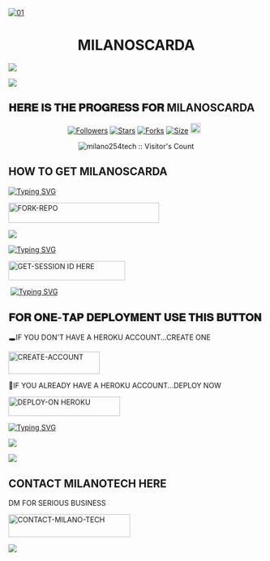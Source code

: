 

<a href="https://files.catbox.moe/c6td60.jpg"><img src="https://files.catbox.moe/92jgih.jpg" alt="01" border="0" /></a>                     
    <h1 align="center">MILANOSCARDA</h1>
  </a>


<a><img src='https://files.catbox.moe/v0c0t4.jpg'/></a>


<a><img src='https://files.catbox.moe/92jgih.jpg'/></a>

## 𝐇𝐄𝐑𝐄 𝐈𝐒 𝐓𝐇𝐄 𝐏𝐑𝐎𝐆𝐑𝐄𝐒𝐒 𝐅𝐎𝐑  MILANOSCARDA 


<p align="center">
<a href="https://github.com/Milanoscarda2/Milano"><img title="Followers" src="https://img.shields.io/github/followers/milano-tech?color=blue&style=flat-square"></a>
<a href="https://github.com/Milanoscarda2/Milano"><img title="Stars" src="https://github.com/Milanoscarda2/Milanocolor=blue&style=flat-square"></a>
<a href="https://github.com/milanoscarda/milano/network/members"><img title="Forks" src="https://img.shields.io/github/forks/carl24tech/milanoscarda?color=yellow&style=flat-square"></a>
<a href="https://github.com/Milanoscarda2/Milano"><img title="Size"src="https://files.catbox.moe/v0c0t4.jpg/repo-size/carl24tech/milanoscarda?style=flat-square&color=pink"></a>
<a https://github.com/Milanoscarda2/Milano/graphs/commit-activity"><img height="20" src="https://files.catbox.moe/v0c0t4.jpg/Maintained%3F-yes-green.svg"></a>&nbsp;&nbsp;
</p>
<p align='center'>
</p>

 <p align="center"><img src="https://files.catbox.moe/v0c0t4.jpg/counter.glitch.me/{milanoscarda}/count.svg" alt="milano254tech :: Visitor's Count" old_src="https://profile-counter.glitch.me/{milano254tech}/count.svg" /></p>






## HOW TO GET MILANOSCARDA 

  
[![Typing SVG](https://readme-typing-svg.herokuapp.com?font=Rockstar-ExtraBold&color=blue&lines=𝗙𝗢𝗥𝗞+𝗔𝗡𝗗+𝗦𝗧𝗔𝗥+𝗥𝗘𝗣𝗢)](https://wa.me/qr/CBITTFHS7X2RP1?)

  
   
   <a href="https://github.com/Milanoscarda2/Milano/fork"><img title="FORK-REPO" src="https://files.catbox.moe/v0c0t4.jpg/FORK-REPO-h?color=blue&style=for-the-badge&logo=mazda" width="297" height="40.45"/></a></p>


<a><img src='https://files.catbox.moe/c6td60.jpg'/></a>

 
 
[![Typing SVG](https://readme-typing-svg.herokuapp.com?font=Rockstar-ExtraBold&color=blue&lines=𝗦𝗘𝗦𝗦𝗜𝗢𝗡+𝗜𝗗+𝗦𝗜𝗧𝗘+𝗜𝗦+𝗛𝗘𝗥𝗘)](https://git.io/typing-svg)
 


  <a href="https://spark-x-session.onrender.com"><img title="GET-SESSION ID HERE" src="https://files.catbox.moe/v0c0t4.jpg/GET-SESSION ID HERE-h?color=green&style=for-the-badge&logo=render" width="230" height="38.45"/></a></p>

  
  <a><img src=''/></a>
[![Typing SVG](https://readme-typing-svg.herokuapp.com?font=Rockstar-ExtraBold&color=blue&lines=𝐃𝐄𝐏𝐋𝐎𝐘+𝐎𝐍+𝐇𝐄𝐑𝐎𝐊𝐔)](https://git.io/typing-svg)


 
  

 
## 𝐅𝐎𝐑 𝐎𝐍𝐄-𝐓𝐀𝐏 𝐃𝐄𝐏𝐋𝐎𝐘𝐌𝐄𝐍𝐓 𝐔𝐒𝐄 𝐓𝐇𝐈𝐒 𝐁𝐔𝐓𝐓𝐎𝐍

   🕳IF YOU DON'T HAVE A HEROKU ACCOUNT...CREATE ONE
   
   <a href="https://signup.heroku.com/"><img title="CREATE-ACCOUNT" src="https://img.shields.io/badge/CREATE-ACCOUNT-h?color=purple&style=for-the-badge&logo=heroku" width="180" height="43.45"/></a></p>

   💫IF YOU ALREADY HAVE A HEROKU ACCOUNT...DEPLOY NOW

 <a href="https://dashboard.heroku.com/new?template=https://github.com/Milanoscarda2/Milano/fork"><img title="DEPLOY-ON HEROKU" src="https://img.shields.io/badge/DEPLOY-ON HEROKU-h?color=purple&style=for-the-badge&logo=heroku" width="220" height="38.45"/></a></p>

 
 [![Typing SVG](https://readme-typing-svg.herokuapp.com?font=Rockstar-ExtraBold&size=30&pause=1000&color=0000FF&center=true&vCenter=true&width=815&height=60&lines=▭+▬+▭+▬+▭+▬+▭+▬+▭+▬+▭)](https://git.io/typing-svg) 

<a><img src='https://files.catbox.moe/c6td60.jpg'/></a>








<a><img src=https://files.catbox.moe/c6td60.jpg/></a>

## CONTACT MILANOTECH HERE
  DM FOR SERIOUS BUSINESS

   <a href="https://github.com/Milanoscarda2/Milano INFO"><img title="CONTACT-MILANO-TECH" src="https://wa.me/qr/CBITTFHS7X2RP1?color=black&style=for-the-badge&logo=jordan" width="240" height="45.45"/></a></p>

<a><img src='https://files.catbox.moe/92jgih.jpg'/></a>

